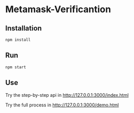# Metamask-Verificantion

## Installation
```
npm install
```

## Run
```
npm start
```

## Use
Try the step-by-step api in http://127.0.0.1:3000/index.html

Try the full process in http://127.0.0.1:3000/demo.html